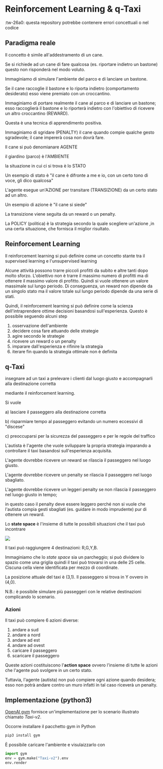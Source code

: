 # Reinforcement Learning & q-Taxi

:tw-26a0: questa repository potrebbe contenere errori concettuali o nel codice

## Paradigma reale

Il concetto è simile all'addestramento di un cane.

Se si richiede ad un cane di fare qualcosa (es. riportare indietro un bastone) questo non risponderà        nel modo voluto.

Immaginiamo di simulare l'ambiente del parco e di lanciare un bastone.

Se il cane raccoglie il bastone e lo riporta indietro (comportamento desiderato)        esso viene premiato con un croccantino.

Immaginiamo di portare realmente il cane al parco e di lanciare un bastone;        esso raccoglierà il bastone e lo riporterà indietro con l'obiettivo di ricevere un altro croccantino (REWARD).

Questa è una tecnica di apprendimento positiva.

Immaginiamo di sgridare (PENALTY) il cane quando compie qualche gesto sgradevole;       il cane impererà cosa non dovrà fare.

Il cane si può denomianare AGENTE

il giardino (parco) è l'AMBIENTE

la situazione in cui ci si trova è lo STATO



Un esempio di stato è "il cane è difronte a me e io, con un certo tono di voce, gli dico qualcosa"



L'agente esegue un'AZIONE per transitare (TRANSIZIONE) da un certo stato ad un altro.

Un esempio di azione è "il cane si siede"



La transizione viene seguita da un reward o un penalty.



La POLICY (politica) è la strategia secondo la quale scegliere un'azione        ,in una certa situazione, che fornisca il miglior risultato.



## Reinforcement Learning

Il reinforcement learning si può definire come un concetto stante tra il supervised learning e l'unsupervised learning

Alcune attività possono trarre piccoli profitti da subito e altre tanti dopo molto sforzo.
L'obiettivo non è trarre il massimo numero di profitti ma di ottenere il massimo valore di profitto.
Quindi si vuole ottenere un valore massimale sul lungo periodo.
Di conseguenza, un reward non dipende da un singolo stato ma il valore totale sul lungo periodo dipende da una serie di stati.

Quindi, il reinforcement learning si può definire come la scienza dell'intraprendere ottime decisioni basandosi sull'esperienza.
Questo è possibile seguendo alcuni step
1) osservazione dell'ambiente
2) decidere cosa fare attuando delle strategie
3) agire secondo le strategie
4) ricevere un reward o un penalty
5) imparare dall'esperienza e rifinire la strategia
6) iterare fin quando la strategia ottimale non è definita

## q-Taxi

insegnare ad un taxi a prelevare i clienti dal luogo giusto e accompagnarli alla destinazione corretta

mediante il reinforcement learning.

Si vuole

a) lasciare il passeggero alla destinazione corretta

b) risparmiare tempo al passeggero evitando un numero eccessivi di "discese"

c) preoccuparsi per la sicurezza del passeggero e per le regole del traffico



L'autista è l'agente che vuole sviluppare la propria strategia imparando a controllare il taxi basandosi sull'esperienza acquisita.

L'agente dovrebbe ricevere un reward se rilascia il passeggero nel luogo giusto.

L'agente dovrebbe ricevere un penalty se rilascia il passeggero nel luogo sbagliato.

L'agente dovrebbe ricevere un leggeri penalty se non rilascia il passeggero nel luogo giusto in tempo;

in questo caso il penalty deve essere leggero perché non si vuole che l'autista compia gesti sbagliati (es. guidare in modo imprudente) pur di ottenere un reward.



Lo **state space** è l'insieme di tutte le possibili situazioni che il taxi può incontrare

![](/Users/anto/Documents/VmWareSharedDir/win7/taxi-QL/readme/im1.png)

Il taxi può raggiungere 4 destinazioni: R,G,Y,B.

Immaginiamo che lo *state space* sia un parcheggio; si può dividere lo spazio come una griglia quindi il taxi può trovarsi in una delle 25 celle. Ciscuna cella viene identificata per mezzo di coordinate.

La posizione attuale del taxi è (3,1). Il passeggero si trova in Y ovvero in (4,0).

N.B.: è possibile simulare più passeggeri con le relative destinazioni complicando lo scenario.

### Azioni

Il taxi può compiere 6 azioni diverse:

1) andare a sud
2) andare a nord
3) andare ad est
4) andare ad ovest
5) caricare il passeggero
6) scaricare il passeggero

Queste azioni costituiscono l'**action space** ovvero l'insieme di tutte le azioni che l'agente può svolgere in un certo stato.

Tuttavia, l'agente (autista) non può compiere ogni azione quando desidera; esso non potrà andare contro un muro infatti in tal caso riceverà un penalty.

## Implementazione (python3)

[OpenAI gym](https://www.gymlibrary.dev/) fornisce un'implementazione per lo scenario illustrato chiamato *Taxi-v2*.

Occorre installare il pacchetto gym in Python

```bash
pip3 install gym
```

È possibile caricare l'ambiente e visulaizzarlo con

```python
import gym
env = gym.make("Taxi-v2").env
env.render
```
